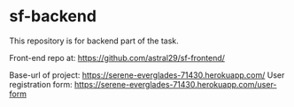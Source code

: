 # sf-backend
This repository is for backend part of the task.

Front-end repo at: https://github.com/astral29/sf-frontend/

Base-url of project: https://serene-everglades-71430.herokuapp.com/
User registration form: https://serene-everglades-71430.herokuapp.com/user-form
